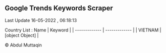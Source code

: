 

## Google Trends Keywords Scraper 
 
Last Update 16-05-2022 , 06:18:13

Country List :
 Name  | Keyword |
| ------------- | ------------- |
| VIETNAM | [object Object] |



© Abdul Muttaqin 
